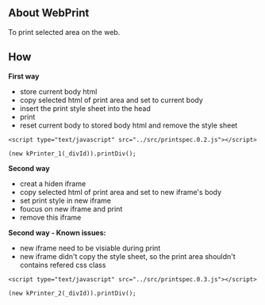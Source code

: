 ## About WebPrint

To print selected area on the web.

## How

**First way**
  * store current body html
  * copy selected html of print area and set to current body
  * insert the print style sheet into the head
  * print
  * reset current body to stored body html and remove the style sheet
```
<script type="text/javascript" src="../src/printspec.0.2.js"></script>

(new kPrinter_1(_divId)).printDiv();
```
 
**Second way**
  * creat a hiden iframe
  * copy selected html of print area and set to new iframe's body
  * set print style in new iframe
  * foucus on new iframe and print
  * remove this iframe

**Second way - Known issues:**
 * new iframe need to be visiable during print
 * new iframe didn't copy the style sheet, so the print area shouldn't contains refered css class

```
<script type="text/javascript" src="../src/printspec.0.3.js"></script>

(new kPrinter_2(_divId)).printDiv();
```
